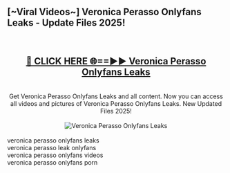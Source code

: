 <h2>[~Viral Videos~] Veronica Perasso Onlyfans Leaks - Update Files 2025!</h2>
<br>
<div align="center">
<h2><a href="https://betterlinks.top/A2PfLJ" rel="nofollow">🔴 CLICK HERE 🌐==►► Veronica Perasso Onlyfans Leaks</a></h2>
<br>
Get Veronica Perasso Onlyfans Leaks and all content. Now you can access all videos and pictures of Veronica Perasso Onlyfans Leaks. New Updated Files 2025!
<br>
<br>
<a href="https://betterlinks.top/A2PfLJ" rel="nofollow" data-target="animated-image.originalLink"><img src="https://i.ibb.co.com/WyWwxjT/player-gif2.gif" alt="Veronica Perasso Onlyfans Leaks" style="max-width: 100%; display: inline-block;" data-target="animated-image.originalImage"></a>
</div>
<br>
veronica perasso onlyfans leaks<br>
veronica perasso leak onlyfans<br>
veronica perasso onlyfans videos<br>
veronica perasso onlyfans porn